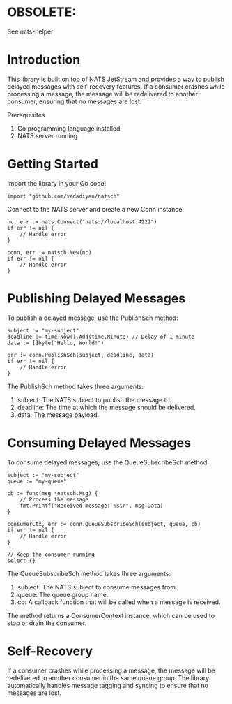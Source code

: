# OBSOLETE: 
See nats-helper

# Introduction
This library is built on top of NATS JetStream and provides a way to publish delayed messages with self-recovery features. If a consumer crashes while processing a message, the message will be redelivered to another consumer, ensuring that no messages are lost.

Prerequisites

1. Go programming language installed
2. NATS server running

# Getting Started
Import the library in your Go code:

    import "github.com/vedadiyan/natsch"

Connect to the NATS server and create a new Conn instance:

    nc, err := nats.Connect("nats://localhost:4222")
    if err != nil {
        // Handle error
    }

    conn, err := natsch.New(nc)
    if err != nil {
        // Handle error
    }

# Publishing Delayed Messages
To publish a delayed message, use the PublishSch method:

    subject := "my-subject"
    deadline := time.Now().Add(time.Minute) // Delay of 1 minute
    data := []byte("Hello, World!")

    err := conn.PublishSch(subject, deadline, data)
    if err != nil {
        // Handle error
    }

The PublishSch method takes three arguments:

1. subject: The NATS subject to publish the message to.
2. deadline: The time at which the message should be delivered.
3. data: The message payload.

# Consuming Delayed Messages
To consume delayed messages, use the QueueSubscribeSch method:

    subject := "my-subject"
    queue := "my-queue"

    cb := func(msg *natsch.Msg) {
        // Process the message
        fmt.Printf("Received message: %s\n", msg.Data)
    }

    consumerCtx, err := conn.QueueSubscribeSch(subject, queue, cb)
    if err != nil {
        // Handle error
    }

    // Keep the consumer running
    select {}

The QueueSubscribeSch method takes three arguments:

1. subject: The NATS subject to consume messages from.
2. queue: The queue group name.
3. cb: A callback function that will be called when a message is received.

The method returns a ConsumerContext instance, which can be used to stop or drain the consumer.

# Self-Recovery
If a consumer crashes while processing a message, the message will be redelivered to another consumer in the same queue group. The library automatically handles message tagging and syncing to ensure that no messages are lost.
